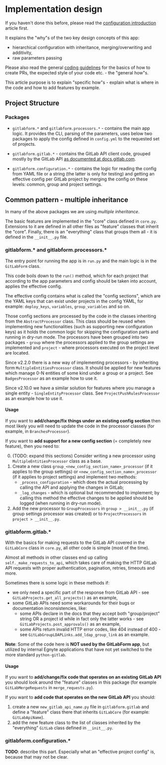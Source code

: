 # Implementation design

If you haven't done this before, please read the [configuration introduction](../reference/index.md) article first.

It explains the "why"s of the two key design concepts of this app:
* hierarchical configuration with inheritance, merging/overwriting and additivity,
* raw parameters passing

Please also read the general [coding guidelines](coding_guidelines.md) for the basics of how to create PRs,
the expected style of your code etc. - the "general how"s.

This article purpose is to explain "specific how"s - explain what is where in the code and how to add features
by example.

## Project Structure

### Packages

* `gitlabform.*` and `gitlabform.processors.*` - contains the main app logic. It provides the CLI, parsing of the parameters,
  uses below two packages to apply the config defined in `config.yml` to the requested set of projects.

* `gitlabform.gitlab.*` - contains the GitLab API client code, grouped mostly by the GitLab API 
  [as documented at docs.gitlab.com](https://docs.gitlab.com/ee/api/api_resources.html).

* `gitlabform.configuration.*` - contains the logic for reading the config from YAML file or a string
  (the latter is only for testing) and getting an effective config per GitLab project by merging
  the config on these levels: common, group and project settings.

## Common pattern - multiple inheritance

In many of the above packages we are using _multiple inheritance_.
 
The basic features are implemented in the "core" class defined in `core.py`. Extensions to it are defined in all other
files as "feature" classes that inherit the "core". Finally, there is an "everything" class that groups them all - it is
defined in the `__init__.py` file.

### gitlabform.* and gitlabform.processors.*

The entry point for running the app is in `run.py` and the main logic is in the `GitLabForm` class.

This code boils down to the `run()` method, which for each project that according to the app parameters
and config should be taken into account, applies the effective config.

The effective config contains what is called the "config sections", which are the YAML keys that can exist under projects
in the config YAML, for example: `deploy_keys`, `variables`, `group_variables` and so on.

Those config sections are processed by the code in the classes inheriting from the `AbstractProcessor` class. This class
should be reused when implementing new functionalities (such as supporting new configuration keys) as it holds the common 
logic for skipping the configuration parts and running in dry-run mode. The processors have been grouped into two 
packages - `group` where the processors applied to the group settings are implemented and `project` - where processors
executed on the project level are located.

Since v2.2.0 there is a new way of implementing processors - by inheriting form `MultipleEntitiesProcessor` class.
It should be applied for new features which manage 0-N entities of some kind under a group or a project.
See `BadgesProcessor` as an example how to use it.

Since v2.10.0 we have a similar solution for features where you manage a single entity - `SingleEntityProcessor` class.
See `ProjectPushRulesProcessor` as an example how to use it. 

#### Usage

If you want to **add/change/fix things under an existing config section** then most likely you will need to update 
the code in the processor classes (for example, in `BranchesProcessor`).

If you want to **add support for a new config section** (= completely new feature), then you need to:

0. (TODO: expand this sections) Consider writing a new processor using `MultipleEntitiesProcessor` class as a base.
1. Create a new class `group_<new_config_section_name>_processor` (if it applies to the group settings) or 
`<new_config_section_name>_processor` (if it applies to project settings) and implement two methods:
    - `_process_configuration` - which does the actual processing by calling the API and applying the changes in GitLab;
    - `_log_changes` - which is optional but recommended to implement; by calling this method the effective changes 
    to be applied should be logged (when running in dry-run mode). 
2. Add the new processor to `GroupProcessors` in `group > __init__.py` (if group settings processor was created) or 
to `ProjectProcessors` in `project > __init__.py`. 

### gitlabform.gitlab.*

With the basics for making requests to the GitLab API covered in the `GitLabCore` class in `core.py`, all other code
is simple (most of the time).

Almost all methods in other classes end up calling `self._make_requests_to_api`, which takes care of making the HTTP
GitLab API requests with proper authentication, pagination, retries, timeouts and more.

Sometimes there is some logic in these methods if:

* we only need a specific part of the response from GitLab API - see `GitLabProjects.get_all_projects()` as an example,
* some GitLab APIs need some workarounds for their bugs or documentation inconsistencies, like:
    * some APIs declare in the docs that they accept both "group/project" string OR a project id while in fact only the latter works - see `GitLabProjects.post_approvals()` as an example,
    * some APIs return invalid HTTP error codes, like 404 instead of 400 - see `GitLabGroupLDAPLinks.add_ldap_group_link` as an example.

**Note**: Some of the code here is **NOT used by the GitLabForm app**, but utilized by internal Egnyte
applications that have not yet switched to the more standard `python-gitlab`.

#### Usage

If you want to **add/change/fix code that operates on an existing GitLab API** you should look around 
the "feature" classes in this package (for example `GitLabMergeRequests` in `merge_requests.py`).

If you want to **add code that operates on the new GitLab API** you should:
 
1. create a new `new_gitlab_api_name.py` file in `gitlabform.gitlab` and define a "feature" class there
   that inherits `GitLabCore` (for example: `GitLabApiName`).
2. add the new feature class to the list of classes inherited by the "everything" `GitLab` class
   defined in `__init__.py`. 

### gitlabform.configuration.*

**TODO**: describe this part. Especially what an "effective project config" is, because that may not be clear.
